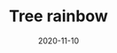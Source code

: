 --- 
title: Tree rainbow
date: '2020-11-10'
thumb_image: images/mar-5yo/5yo-mar-tree-rainbow.jpg
thumb_image_alt: Tree rainbow
image: images/mar-5yo/5yo-mar-tree-rainbow.jpg
image_alt: Tree rainbow
template: project  
---	